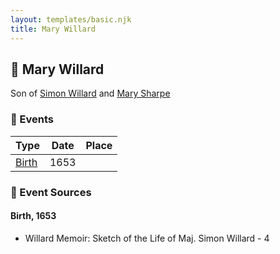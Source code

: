 ```yaml
---
layout: templates/basic.njk
title: Mary Willard
---
```

## 🔵 Mary Willard

Son of [Simon Willard](/people/8/86485776) and [Mary Sharpe](/people/1/10735316)

### 📆 Events

Type | Date | Place
------ | ------ | ------
[Birth](#event-e2597e28-7cc0-4fd8-a93b-3c4f4c6e3db1) | 1653 |

### 📰 Event Sources

#### <a id="event-e2597e28-7cc0-4fd8-a93b-3c4f4c6e3db1"></a> Birth, 1653
* Willard Memoir: Sketch of the Life of Maj. Simon Willard  - 4